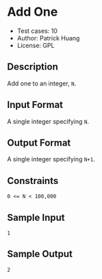 # Add One
* Test cases: 10
* Author: Patrick Huang
* License: GPL

## Description
Add one to an integer, `N`.

## Input Format
A single integer specifying `N`.

## Output Format
A single integer specifying `N+1`.

## Constraints
`0 <= N < 100,000`

## Sample Input
```
1
```

## Sample Output
```
2
```
